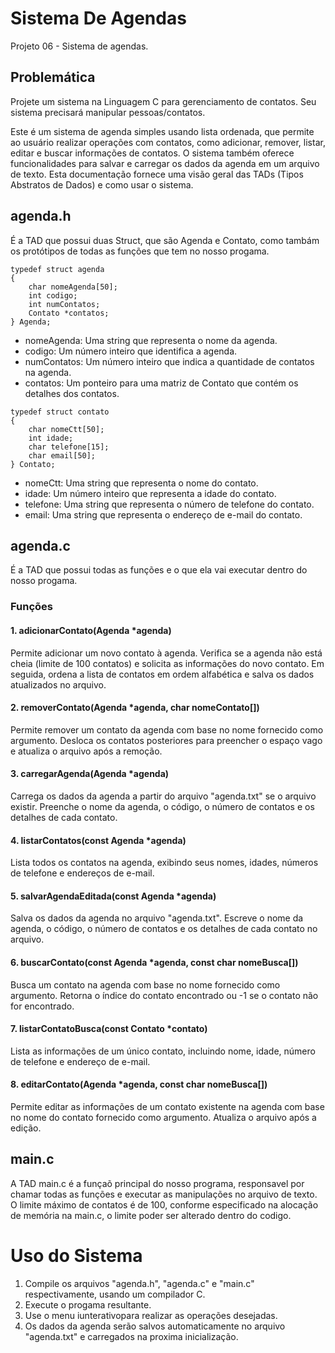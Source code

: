 # Sistema De Agendas
Projeto 06 - Sistema de agendas.
## Problemática
Projete um sistema na Linguagem C para gerenciamento de contatos. Seu sistema precisará manipular pessoas/contatos.

Este é um sistema de agenda simples usando lista ordenada, que permite ao usuário realizar operações com contatos, como adicionar, remover, listar, editar e buscar informações de contatos. O sistema também oferece funcionalidades para salvar e carregar os dados da agenda em um arquivo de texto. Esta documentação fornece uma visão geral das TADs (Tipos Abstratos de Dados) e como usar o sistema.

## agenda.h
É a TAD que possui duas Struct, que são Agenda e Contato, como tambám os protótipos de todas as funções que tem no nosso progama. 

````
typedef struct agenda
{
    char nomeAgenda[50];
    int codigo;
    int numContatos;
    Contato *contatos;
} Agenda;
````

- nomeAgenda: Uma string que representa o nome da agenda.
- codigo: Um número inteiro que identifica a agenda.
- numContatos: Um número inteiro que indica a quantidade de contatos na agenda.
- contatos: Um ponteiro para uma matriz de Contato que contém os detalhes dos contatos.

````
typedef struct contato
{
    char nomeCtt[50];
    int idade;
    char telefone[15];
    char email[50];
} Contato;
````

- nomeCtt: Uma string que representa o nome do contato.
- idade: Um número inteiro que representa a idade do contato.
- telefone: Uma string que representa o número de telefone do contato.
- email: Uma string que representa o endereço de e-mail do contato.

## agenda.c
É a TAD que possui todas as funções e o que ela vai executar dentro do nosso progama.
### Funções
#### 1. adicionarContato(Agenda *agenda)
Permite adicionar um novo contato à agenda. Verifica se a agenda não está cheia (limite de 100 contatos) e solicita as informações do novo contato. Em seguida, ordena a lista de contatos em ordem alfabética e salva os dados atualizados no arquivo.

#### 2. removerContato(Agenda *agenda, char nomeContato[])
Permite remover um contato da agenda com base no nome fornecido como argumento. Desloca os contatos posteriores para preencher o espaço vago e atualiza o arquivo após a remoção.

#### 3. carregarAgenda(Agenda *agenda)
Carrega os dados da agenda a partir do arquivo "agenda.txt" se o arquivo existir. Preenche o nome da agenda, o código, o número de contatos e os detalhes de cada contato.

#### 4. listarContatos(const Agenda *agenda)
Lista todos os contatos na agenda, exibindo seus nomes, idades, números de telefone e endereços de e-mail.

#### 5. salvarAgendaEditada(const Agenda *agenda)
Salva os dados da agenda no arquivo "agenda.txt". Escreve o nome da agenda, o código, o número de contatos e os detalhes de cada contato no arquivo.

#### 6. buscarContato(const Agenda *agenda, const char nomeBusca[])
Busca um contato na agenda com base no nome fornecido como argumento. Retorna o índice do contato encontrado ou -1 se o contato não for encontrado.

#### 7. listarContatoBusca(const Contato *contato)
Lista as informações de um único contato, incluindo nome, idade, número de telefone e endereço de e-mail.

#### 8. editarContato(Agenda *agenda, const char nomeBusca[])
Permite editar as informações de um contato existente na agenda com base no nome do contato fornecido como argumento. Atualiza o arquivo após a edição.

## main.c
A TAD main.c é a funçaõ principal do nosso programa, responsavel por chamar todas as funções e executar as manipulações no arquivo de texto.
O limite máximo de contatos é de 100, conforme especificado na alocação de memória na main.c, o limite poder ser alterado dentro do codigo.

# Uso do Sistema
1. Compile os arquivos "agenda.h", "agenda.c" e "main.c" respectivamente, usando um compilador C.
2. Execute o progama resultante.
3. Use o menu iunterativopara realizar as operações desejadas.
4. Os dados da agenda serão salvos automaticamente no arquivo "agenda.txt" e carregados na proxima inicialização.
